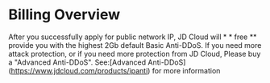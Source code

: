 # Billing Overview
     
  After you successfully apply for public network IP, JD Cloud will * * free ** provide you with the highest 2Gb default Basic Anti-DDoS. If you need more attack protection, or if you need more protection from JD Cloud,
  Please buy a "Advanced Anti-DDoS". See:[Advanced Anti-DDoS] (https://www.jdcloud.com/products/ipanti) for more information
     
    
